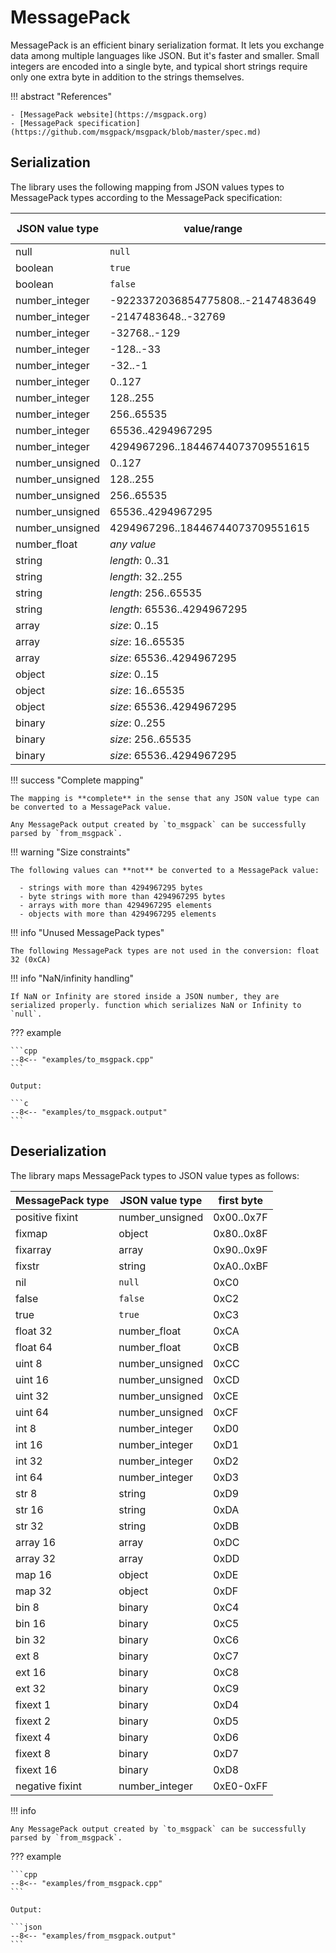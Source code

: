 # MessagePack

MessagePack is an efficient binary serialization format. It lets you exchange data among multiple languages like JSON. But it's faster and smaller. Small integers are encoded into a single byte, and typical short strings require only one extra byte in addition to the strings themselves.

!!! abstract "References"

	- [MessagePack website](https://msgpack.org)
	- [MessagePack specification](https://github.com/msgpack/msgpack/blob/master/spec.md)

## Serialization

The library uses the following mapping from JSON values types to MessagePack types according to the MessagePack specification:

JSON value type | value/range                       | MessagePack type | first byte
--------------- | --------------------------------- | ---------------- | ----------
null            | `null`                            | nil              | 0xC0
boolean         | `true`                            | true             | 0xC3
boolean         | `false`                           | false            | 0xC2
number_integer  | -9223372036854775808..-2147483649 | int64            | 0xD3
number_integer  | -2147483648..-32769               | int32            | 0xD2
number_integer  | -32768..-129                      | int16            | 0xD1
number_integer  | -128..-33                         | int8             | 0xD0
number_integer  | -32..-1                           | negative fixint  | 0xE0..0xFF
number_integer  | 0..127                            | positive fixint  | 0x00..0x7F
number_integer  | 128..255                          | uint 8           | 0xCC
number_integer  | 256..65535                        | uint 16          | 0xCD
number_integer  | 65536..4294967295                 | uint 32          | 0xCE
number_integer  | 4294967296..18446744073709551615  | uint 64          | 0xCF
number_unsigned | 0..127                            | positive fixint  | 0x00..0x7F
number_unsigned | 128..255                          | uint 8           | 0xCC
number_unsigned | 256..65535                        | uint 16          | 0xCD
number_unsigned | 65536..4294967295                 | uint 32          | 0xCE
number_unsigned | 4294967296..18446744073709551615  | uint 64          | 0xCF
number_float    | *any value*                       | float 64         | 0xCB
string          | *length*: 0..31                   | fixstr           | 0xA0..0xBF
string          | *length*: 32..255                 | str 8            | 0xD9
string          | *length*: 256..65535              | str 16           | 0xDA
string          | *length*: 65536..4294967295       | str 32           | 0xDB
array           | *size*: 0..15                     | fixarray         | 0x90..0x9F
array           | *size*: 16..65535                 | array 16         | 0xDC
array           | *size*: 65536..4294967295         | array 32         | 0xDD
object          | *size*: 0..15                     | fix map          | 0x80..0x8F
object          | *size*: 16..65535                 | map 16           | 0xDE
object          | *size*: 65536..4294967295         | map 32           | 0xDF
binary          | *size*: 0..255                    | bin 8            | 0xC4
binary          | *size*: 256..65535                | bin 16           | 0xC5
binary          | *size*: 65536..4294967295         | bin 32           | 0xC6

!!! success "Complete mapping"

	The mapping is **complete** in the sense that any JSON value type can be converted to a MessagePack value.

	Any MessagePack output created by `to_msgpack` can be successfully parsed by `from_msgpack`.

!!! warning "Size constraints"

	The following values can **not** be converted to a MessagePack value:

	  - strings with more than 4294967295 bytes
	  - byte strings with more than 4294967295 bytes
	  - arrays with more than 4294967295 elements
	  - objects with more than 4294967295 elements

!!! info "Unused MessagePack types"

	The following MessagePack types are not used in the conversion: float 32 (0xCA)

!!! info "NaN/infinity handling"

	If NaN or Infinity are stored inside a JSON number, they are serialized properly. function which serializes NaN or Infinity to `null`.

??? example

    ```cpp
    --8<-- "examples/to_msgpack.cpp"
    ```
    
    Output:

    ```c
    --8<-- "examples/to_msgpack.output"
    ```

## Deserialization

The library maps MessagePack types to JSON value types as follows:

MessagePack type | JSON value type | first byte
---------------- | --------------- | ----------
positive fixint  | number_unsigned | 0x00..0x7F
fixmap           | object          | 0x80..0x8F
fixarray         | array           | 0x90..0x9F
fixstr           | string          | 0xA0..0xBF
nil              | `null`          | 0xC0
false            | `false`         | 0xC2
true             | `true`          | 0xC3
float 32         | number_float    | 0xCA
float 64         | number_float    | 0xCB
uint 8           | number_unsigned | 0xCC
uint 16          | number_unsigned | 0xCD
uint 32          | number_unsigned | 0xCE
uint 64          | number_unsigned | 0xCF
int 8            | number_integer  | 0xD0
int 16           | number_integer  | 0xD1
int 32           | number_integer  | 0xD2
int 64           | number_integer  | 0xD3
str 8            | string          | 0xD9
str 16           | string          | 0xDA
str 32           | string          | 0xDB
array 16         | array           | 0xDC
array 32         | array           | 0xDD
map 16           | object          | 0xDE
map 32           | object          | 0xDF
bin 8            | binary          | 0xC4
bin 16           | binary          | 0xC5
bin 32           | binary          | 0xC6
ext 8            | binary          | 0xC7
ext 16           | binary          | 0xC8
ext 32           | binary          | 0xC9
fixext 1         | binary          | 0xD4
fixext 2         | binary          | 0xD5
fixext 4         | binary          | 0xD6
fixext 8         | binary          | 0xD7
fixext 16        | binary          | 0xD8
negative fixint  | number_integer  | 0xE0-0xFF

!!! info

	Any MessagePack output created by `to_msgpack` can be successfully parsed by `from_msgpack`.


??? example

    ```cpp
    --8<-- "examples/from_msgpack.cpp"
    ```

    Output:

    ```json
    --8<-- "examples/from_msgpack.output"
    ```
